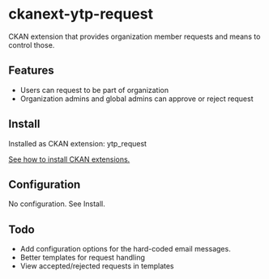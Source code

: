 ckanext-ytp-request
===================

CKAN extension that provides organization member requests and means to control those.

Features
--------

- Users can request to be part of organization
- Organization admins and global admins can approve or reject request

Install
-------

Installed as CKAN extension: ytp_request

[See how to install CKAN extensions.](http://docs.ckan.org/en/latest/extensions/tutorial.html#installing-the-extension)

Configuration
-------------

No configuration. See Install.


Todo
-------------

- Add configuration options for the hard-coded email messages.
- Better templates for request handling
- View accepted/rejected requests in templates